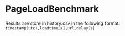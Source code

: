 # PageLoadBenchmark
Results are store in history.csv in the following format:
`timestamp(utc),loadtime[s],url,delay[s]`
